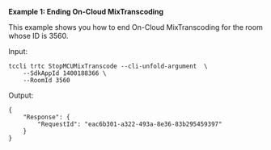 **Example 1: Ending On-Cloud MixTranscoding**

This example shows you how to end On-Cloud MixTranscoding for the room whose ID is 3560.

Input: 

```
tccli trtc StopMCUMixTranscode --cli-unfold-argument  \
    --SdkAppId 1400188366 \
    --RoomId 3560
```

Output: 
```
{
    "Response": {
        "RequestId": "eac6b301-a322-493a-8e36-83b295459397"
    }
}
```

